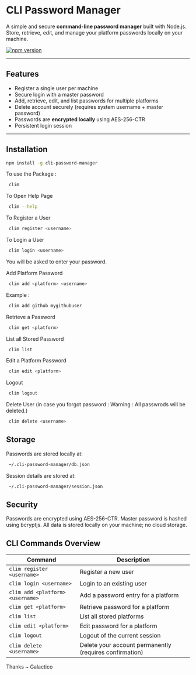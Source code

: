 # CLI Password Manager

A simple and secure **command-line password manager** built with Node.js.  
Store, retrieve, edit, and manage your platform passwords locally on your machine.

[![npm version](https://img.shields.io/npm/v/cli-password-manager?color=green&label=npm)](https://www.npmjs.com/package/cli-password-manager)

---

## Features

- Register a single user per machine
- Secure login with a master password
- Add, retrieve, edit, and list passwords for multiple platforms
- Delete account securely (requires system username + master password)
- Passwords are **encrypted locally** using AES-256-CTR
- Persistent login session

---

## Installation

```bash
npm install -g cli-password-manager
```
To use the Package : 
```bash
 clim

```
To Open Help Page 
```bash
 clim --help

```
To Register a User  
```bash
 clim register <username>

```
To Login a User
```bash
 clim login <username>
```
You will be asked to enter your password.

Add Platform Password 
```bash
 clim add <platform> <username>
```
 Example : 
 ```bash
  clim add github mygithubuser

```
Retrieve a Password
```bash
 clim get <platform>

```
List all Stored Password 
```bash
 clim list

```
Edit a Platform Password
```bash
 clim edit <platform>

```
Logout 
```bash
 clim logout

```
Delete User (in case you forgot password : Warning : All passwrods will be deleted.)
```bash
 clim delete <username>

```
## Storage
Passwords are stored locally at:
```bash
 ~/.cli-password-manager/db.json
```
Session details are stored at:
```bash
 ~/.cli-password-manager/session.json

```
## Security
Passwords are encrypted using AES-256-CTR.
Master password is hashed using bcryptjs.
All data is stored locally on your machine; no cloud storage.

## CLI Commands Overview

| Command                          | Description                                           |
|----------------------------------|-------------------------------------------------------|
| `clim register <username>`        | Register a new user                                   |
| `clim login <username>`           | Login to an existing user                             |
| `clim add <platform> <username>`  | Add a password entry for a platform                  |
| `clim get <platform>`             | Retrieve password for a platform                     |
| `clim list`                       | List all stored platforms                             |
| `clim edit <platform>`            | Edit password for a platform                          |
| `clim logout`                     | Logout of the current session                         |
| `clim delete <username>`          | Delete your account permanently (requires confirmation) |


Thanks 
~ Galactico 






